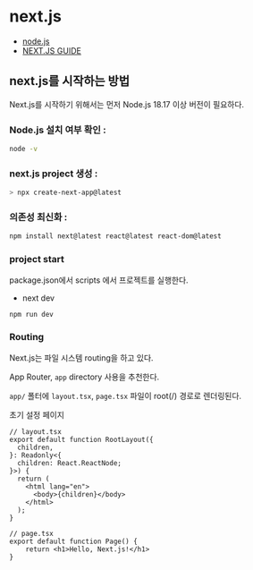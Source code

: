 # next.js

- [node.js](https://nodejs.org/)
- [NEXT.JS GUIDE](https://nextjs.org)

## next.js를 시작하는 방법

Next.js를 시작하기 위해서는 먼저 Node.js 18.17 이상 버전이 필요하다.

### Node.js 설치 여부 확인 :
```sh
node -v
```

### next.js project 생성 : 
```sh
> npx create-next-app@latest
```

### 의존성 최신화 : 
```sh
npm install next@latest react@latest react-dom@latest
```

### project start

package.json에서 scripts 에서 프로젝트를 실행한다.
- next dev

```sh
npm run dev
```


### Routing
Next.js는 파일 시스템 routing을 하고 있다.

App Router,  `app` directory  사용을 추천한다.

`app/` 폴터에 `layout.tsx`, `page.tsx` 파일이 root(/) 경로로 렌더링된다.

초기 설정 페이지
```tsx
// layout.tsx
export default function RootLayout({
  children,
}: Readonly<{
  children: React.ReactNode;
}>) {
  return (
    <html lang="en">
      <body>{children}</body>
    </html>
  );
}
```

```tsx
// page.tsx
export default function Page() {
    return <h1>Hello, Next.js!</h1>
}
```